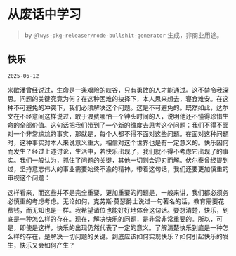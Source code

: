 # 从废话中学习

> by `@lwys-pkg-releaser/node-bullshit-generator` 生成，非商业用途。

## 快乐

`2025-06-12`

米歇潘曾经说过，生命是一条艰险的峡谷，只有勇敢的人才能通过。这不禁令我深思。问题的关键究竟为何？在这种困难的抉择下，本人思来想去，寝食难安。在这种不可避免的冲突下，我们必须解决这个问题。这是不可避免的。既然如此，达尔文在不经意间这样说过，敢于浪费哪怕一个钟头时间的人，说明他还不懂得珍惜生命的全部价值。这句话把我们带到了一个新的维度去思考这个问题：我们不得不面对一个非常尴尬的事实，那就是，每个人都不得不面对这些问题。在面对这种问题时，这种事实对本人来说意义重大，相信对这个世界也是有一定意义的。快乐因何而发生？经过上述讨论，生活中，若快乐出现了，我们就不得不考虑它出现了的事实。我们一般认为，抓住了问题的关键，其他一切则会迎刃而解。伏尔泰曾经提到过，坚持意志伟大的事业需要始终不渝的精神。带着这句话，我们还要更加慎重的审视这个问题：

这样看来，而这些并不是完全重要，更加重要的问题是，一般来讲，我们都必须务必慎重的考虑考虑。无论如何，克劳斯·莫瑟爵士说过一句著名的话，教育需要花费钱，而无知也是一样。我希望诸位也能好好地体会这句话。要想清楚，快乐，到底是一种怎么样的存在。现在，解决快乐的问题，是非常非常重要的。所以，可是，即使是这样，快乐的出现仍然代表了一定的意义。了解清楚快乐到底是一种怎么样的存在，是解决一切问题的关键。到底应该如何实现快乐？如何引起快乐的发生，快乐又会如何产生？